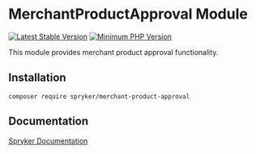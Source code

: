 # MerchantProductApproval Module
[![Latest Stable Version](https://poser.pugx.org/spryker/merchant-product-approval/v/stable.svg)](https://packagist.org/packages/spryker/merchant-product-approval)
[![Minimum PHP Version](https://img.shields.io/badge/php-%3E%3D%208.1-8892BF.svg)](https://php.net/)

This module provides merchant product approval functionality.

## Installation

```
composer require spryker/merchant-product-approval
```

## Documentation

[Spryker Documentation](https://docs.spryker.com)
